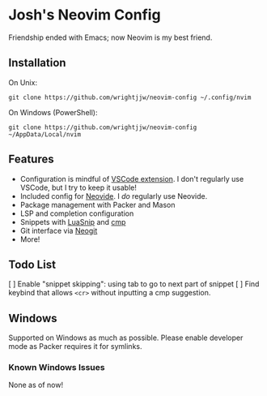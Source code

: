# Josh's Neovim Config
Friendship ended with Emacs; now Neovim is my best friend.

## Installation
On Unix: 
```
git clone https://github.com/wrightjjw/neovim-config ~/.config/nvim
```

On Windows (PowerShell):
```
git clone https://github.com/wrightjjw/neovim-config ~/AppData/Local/nvim
```

## Features
- Configuration is mindful of
[VSCode extension](https://marketplace.visualstudio.com/items?itemName=asvetliakov.vscode-neovim).
I don't regularly use VSCode, but I try to keep it usable!
- Included config for [Neovide](https://neovide.dev/).
I *do* regularly use Neovide.
- Package management with Packer and Mason
- LSP and completion configuration
- Snippets with [LuaSnip](https://github.com/L3MON4D3/LuaSnip) and [cmp](https://github.com/hrsh7th/nvim-cmp)
- Git interface via [Neogit](https://github.com/TimUntersberger/neogit)
- More!

## Todo List
[ ] Enable "snippet skipping": using tab to go to next part of snippet
[ ] Find keybind that allows `<cr>` without inputting a cmp suggestion.

## Windows
Supported on Windows as much as possible.
Please enable developer mode as Packer requires it for symlinks.

### Known Windows Issues
None as of now!
